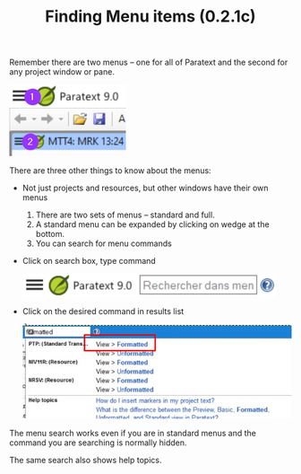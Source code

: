 ﻿---
title: Finding Menu items (0.2.1c)
---
Remember there are two menus – one for all of Paratext and the second for any project window or pane.

![](../media/e9cbe337535b0066982b02b8f2441767.png)

There are three other things to know about the menus:

- Not just projects and resources, but other windows have their own menus
    1. There are two sets of menus – standard and full.
    2.  A standard menu can be expanded by clicking on wedge at the bottom.
    3. You can search for menu commands
- Click on search box, type command

    ![](../media/b5fb6ae4caa3ec7fdf1e1edf4297bdc2.png)

- Click on the desired command in results list

    ![](../media/15dffadfb321eb0da3c3a11b85a01be3.png)

The menu search works even if you are in standard menus and the command you are searching is normally hidden.

The same search also shows help topics.

